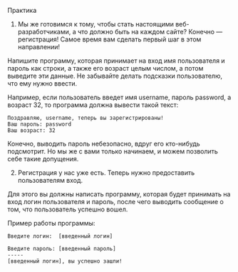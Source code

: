 Практика


1. Мы же готовимся к тому, чтобы стать настоящими веб-разработчиками, а что должно быть на каждом сайте? Конечно — регистрация! Самое время вам сделать первый шаг в этом направлении!

Напишите программу, которая принимает на вход имя пользователя и пароль как строки, а также его возраст целым числом, а потом выведите эти данные. Не забывайте делать подсказки пользователю, что ему нужно ввести.

Например, если пользователь введет имя username, пароль password, а возраст 32, то программа должна вывести такой текст:


```
Поздравляю, username, теперь вы зарегистрированы!
Ваш пароль: password
Ваш возраст: 32
```


Конечно, выводить пароль небезопасно, вдруг его кто-нибудь подсмотрит. Но мы же с вами только начинаем, и можем позволить себе такие допущения.



2. Регистрация у нас уже есть. Теперь нужно предоставить пользователям вход.

Для этого вы должны написать программу, которая будет принимать на вход логин пользователя и пароль, после чего выводить сообщение о том, что пользователь успешно вошел.



Пример работы программы:
```
Введите логин:  [введенный логин]

Введите пароль: [введенный пароль]
-----
[введенный логин], вы успешно зашли!
```
